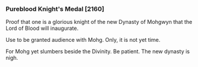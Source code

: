 ### Pureblood Knight's Medal [2160]

Proof that one is a glorious knight of the new Dynasty of Mohgwyn that the Lord of Blood will inaugurate.

Use to be granted audience with Mohg. Only, it is not yet time.

For Mohg yet slumbers beside the Divinity. Be patient. The new dynasty is nigh.
